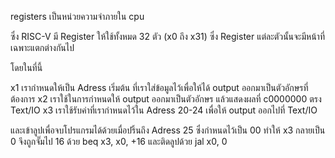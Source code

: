 registers เป็นหน่วยความจำภายใน cpu

ซึ่ง RISC-V มี Register ให้ใช้ทั้งหมด 32 ตัว (x0 ถึง x31) ซึ่ง Register แต่ละตัวนั้นจะมีหน้าที่เฉพาะแตกต่างกันไป

โดยในที่นี้

x1 เรากำหนดให้เป็น Adress เริ่มต้น ที่เราใส่ข้อมูลไว้เพื่อให้ได้ output ออกมาเป็นตัวอักษรที่ต้องการ
x2 เราใช้ในการกำหนดให้ output ออกมาเป็นตัวอักษร แล้วแสดงผลที่ c0000000 ตรง Text/IO
x3 เราใช้รับค่าที่เรากำหนดไว้ใน Adress 20-24 เพื่อให้ output ออกไปที่ Text/IO

และเข้าลูปเพื่อจบโปรแกรมได้ด้วยเมื่อปริ้นถึง Adress 25 ซึ่งกำหนดไว้เป็น 00 ทำให้ x3 กลายเป็น 0
จึงถูกจั๊มไป 16 ด้วย beq x3, x0, +16
และติดลูปด้วย jal x0, 0
